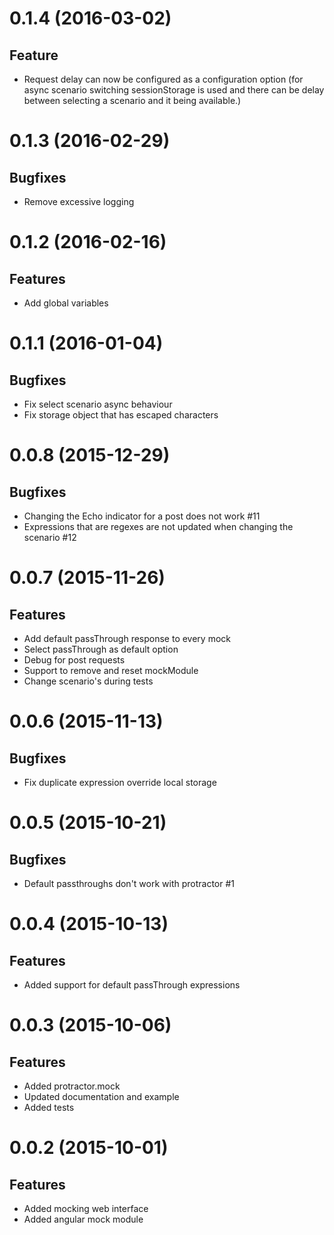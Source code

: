 <a name="0.1.4"></a>
# 0.1.4 (2016-03-02)

## Feature
- Request delay can now be configured as a configuration option 
(for async scenario switching sessionStorage is used and there can be delay between selecting a scenario and it being available.)

<a name="0.1.3"></a>
# 0.1.3 (2016-02-29)

## Bugfixes
- Remove excessive logging

<a name="0.1.2"></a>
# 0.1.2 (2016-02-16)

## Features
- Add global variables

<a name="0.1.1"></a>
# 0.1.1 (2016-01-04)

## Bugfixes
- Fix select scenario async behaviour
- Fix storage object that has escaped characters

<a name="0.0.8"></a>
# 0.0.8 (2015-12-29)

## Bugfixes
- Changing the Echo indicator for a post does not work #11
- Expressions that are regexes are not updated when changing the scenario #12

<a name="0.0.7"></a>
# 0.0.7 (2015-11-26)

## Features
- Add default passThrough response to every mock
- Select passThrough as default option
- Debug for post requests
- Support to remove and reset mockModule
- Change scenario's during tests

<a name="0.0.6"></a>
# 0.0.6 (2015-11-13)

## Bugfixes
- Fix duplicate expression override local storage

<a name="0.0.5"></a>
# 0.0.5 (2015-10-21)

## Bugfixes
- Default passthroughs don't work with protractor #1

<a name="0.0.4"></a>
# 0.0.4 (2015-10-13)

## Features
- Added support for default passThrough expressions

<a name="0.0.3"></a>
# 0.0.3 (2015-10-06)

## Features
- Added protractor.mock 
- Updated documentation and example
- Added tests

<a name="0.0.2"></a>
# 0.0.2 (2015-10-01)

## Features
- Added mocking web interface
- Added angular mock module
